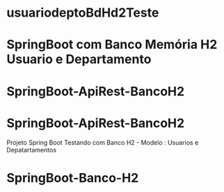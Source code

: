 # usuariodeptoBdHd2Teste
# SpringBoot com Banco Memória H2 Usuario e Departamento
# SpringBoot-ApiRest-BancoH2
# SpringBoot-ApiRest-BancoH2
Projeto Spring Boot Testando com Banco H2 - Modelo : Usuarios e Depatartamentos
# SpringBoot-Banco-H2
